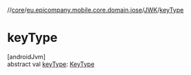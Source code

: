 //[core](../../../index.md)/[eu.epicompany.mobile.core.domain.jose](../index.md)/[JWK](index.md)/[keyType](key-type.md)

# keyType

[androidJvm]\
abstract val [keyType](key-type.md): [KeyType](../-key-type/index.md)
